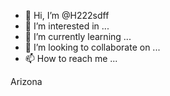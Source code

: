 - 👋 Hi, I’m @H222sdff
- 👀 I’m interested in ...
- 🌱 I’m currently learning ...
- 💞️ I’m looking to collaborate on ...
- 📫 How to reach me ...

<!---
H222sdff/H222sdff is a ✨ special ✨ repository because its `README.md` (this file) appears on your GitHub profile.
You can click the Preview link to take a look at your changes.
--->Arizona
